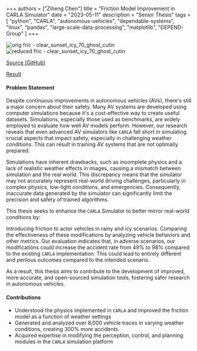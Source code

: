 +++
authors = ["Ziheng Chen"]
title = "Friction Model Improvement in CARLA Simulator"
date = "2023-05-11"
description = "Senior Thesis"
tags = [
    "python",
    "CARLA",
    "autonomous-vehicles",
    "dependable-systems",
    "linux",
    "pandas",
    "large-scale-data-processing",
    "matplotlib",
    "DEPEND-Group"
]
+++

![orig fric - clear_sunset_icy_70_ghost_cutin](/images/projects/thesis1.gif#center)
![reduced fric - clear_sunset_icy_70_ghost_cutin](/images/projects/thesis2.gif#center)

[Source (GitHub)](https://github.com/zihengjackchen/CARLA-Modified-Pipeline/tree/master)

[Result](https://github.com/zihengjackchen/CARLA-Modified-Pipeline/blob/master/(ECE499)%20Deliverables/Thesis.pdf)

#### Problem Statement
Despite continuous improvements in autonomous vehicles (AVs), there's still a major concern about their safety. Many AV systems are developed using computer simulations because it's a cost-effective way to create useful datasets. Simulations, especially those used as benchmarks, are widely employed to evaluate how well AV models perform. However, our research reveals that even advanced AV simulators like `CARLA` fall short in simulating crucial aspects that impact safety, especially in challenging weather conditions. This can result in training AV systems that are not optimally prepared.

Simulations have inherent drawbacks, such as incomplete physics and a lack of realistic weather effects in images, causing a mismatch between simulation and the real world. This discrepancy means that the simulator may not accurately represent real-world driving challenges, particularly in complex physics, low-light conditions, and emergencies. Consequently, inaccurate data generated by the simulator can significantly limit the precision and safety of trained algorithms.

This thesis seeks to enhance the `CARLA` Simulator to better mirror real-world conditions by:

Introducing friction to actor vehicles in rainy and icy scenarios.
Comparing the effectiveness of these modifications by analyzing vehicle behaviors and other metrics.
Our evaluation indicates that, in adverse scenarios, our modifications could increase the accident rate from 49% to 98% compared to the existing `CARLA` implementation. This could lead to entirely different and perilous outcomes compared to the intended scenario.

As a result, this thesis aims to contribute to the development of improved, more accurate, and open-sourced simulation tools, fostering safer research in autonomous vehicles.


#### Contributions
- Understood the physics implemented in `CARLA` and improved the friction model as a function of weather settings 
- Generated and analyzed over 8,000 vehicle traces in varying weather conditions, creating 300\% more accidents
- Acquired expertise in modifying the perception, control, and planning modules in the `CARLA` simulation platform
